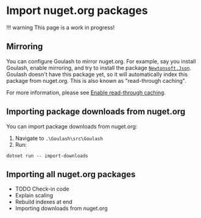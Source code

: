 # Import nuget.org packages

!!! warning
    This page is a work in progress!

## Mirroring

You can configure Goulash to mirror nuget.org. For example, say you install Goulash, enable mirroring, and try to install the package
[`Newtonsoft.Json`](https://www.nuget.org/packages/Newtonsoft.Json/). Goulash doesn't have this package yet, so it will
automatically index this package from nuget.org. This is also known as "read-through caching".

For more information, please see [Enable read-through caching](../configuration#enable-read-through-caching).

## Importing package downloads from nuget.org

You can import package downloads from nuget.org:

1. Navigate to `.\Goulash\src\Goulash`
2. Run:

```
dotnet run -- import-downloads
```

## Importing all nuget.org packages

* TODO Check-in code
* Explain scaling
* Rebuild indexes at end
* Importing downloads from nuget.org
